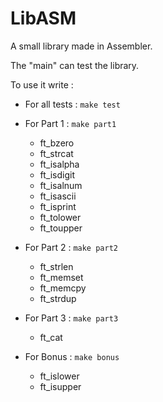 # LibASM

A small library made in Assembler.

The "main" can test the library.

To use it write :

- For all tests : `make test`

- For Part 1 : `make part1`<br />
	* ft_bzero<br />
	* ft_strcat<br />
	* ft_isalpha<br />
	* ft_isdigit<br />
	* ft_isalnum<br />
	* ft_isascii<br />
	* ft_isprint<br />
	* ft_tolower<br />
	* ft_toupper

- For Part 2 : `make part2`<br />
	* ft_strlen<br />
	* ft_memset<br />
	* ft_memcpy<br />
	* ft_strdup

- For Part 3 : `make part3`<br />
	* ft_cat
	

- For Bonus : `make bonus`
	* ft_islower<br />
	* ft_isupper
